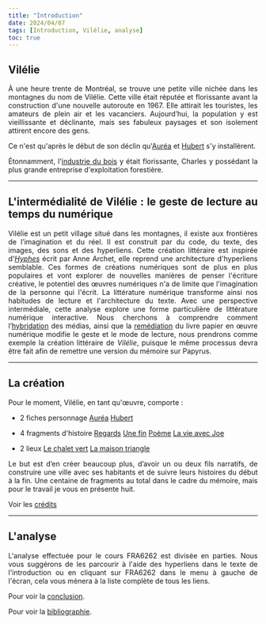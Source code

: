 ```yaml
---
title: "Introduction"
date: 2024/04/07
tags: [Introduction, Vilélie, analyse]
toc: true
---
```


## Vilélie

<DIV STYLE="text-align:justify">

À une heure trente de Montréal, se trouve une petite ville nichée dans les montagnes du nom de Vilélie. Cette ville était réputée et
florissante avant la construction d'une nouvelle autoroute en 1967. Elle attirait les touristes, les amateurs de plein air et les vacanciers. Aujourd’hui, la population y est vieillissante et déclinante, mais ses fabuleux paysages et son isolement attirent encore des gens. 

Ce n'est qu'après le début de son déclin qu'[Auréa](https://cgermain97.github.io/Feu-de-Foret/aur%C3%A9a/) et [Hubert](https://cgermain97.github.io/Feu-de-Foret/hubert/) s'y installèrent. 

Étonnamment, l'[industrie du bois](https://cgermain97.github.io/Feu-de-Foret/post5/) y était florissante, Charles y possédant la plus grande entreprise d'exploitation forestière.

---

## L'intermédialité de Vilélie  : le geste de lecture au temps du numérique

Vilélie est un petit village situé dans les montagnes, il existe aux frontières de l’imagination et du réel. Il est construit par du code, du texte, des images, des sons et des hyperliens. Cette création littéraire est inspirée d'[*Hyphes*](https://hyphes.net/index.php/Accueil) écrit par Anne Archet, elle reprend une architecture d'hyperliens semblable. Ces formes de créations numériques sont de plus en plus populaires et vont explorer de nouvelles manières de penser l'écriture créative, le potentiel des œuvres numériques n'a de limite que l'imagination de la personne qui l'écrit. La littérature numérique transforme ainsi nos habitudes de lecture et l'architecture du texte. Avec une perspective intermédiale, cette analyse explore une forme particulière de littérature numérique interactive. Nous cherchons à comprendre comment l’[hybridation](https://cgermain97.github.io/Feu-de-Foret/hypermedia/) des médias, ainsi que la [remédiation](https://cgermain97.github.io/Feu-de-Foret/remediation/) du livre papier en œuvre numérique modifie le geste et le mode de lecture, nous prendrons comme exemple la création littéraire de *Vilélie*, puisque le même processus devra être fait afin de remettre une version du mémoire sur Papyrus. 

---

## La création 

Pour le moment, Vilélie, en tant qu'œuvre, comporte :

- 2 fiches personnage
[Auréa](https://cgermain97.github.io/Feu-de-Foret/aur%C3%A9a/)
[Hubert](https://cgermain97.github.io/Feu-de-Foret/hubert/)

- 4 fragments d'histoire 
[Regards](https://cgermain97.github.io/Feu-de-Foret/post2/)
[Une fin](https://cgermain97.github.io/Feu-de-Foret/post3/)
[Poème](https://cgermain97.github.io/Feu-de-Foret/post4/)
[La vie avec Joe](https://cgermain97.github.io/Feu-de-Foret/post5/)

- 2 lieux 
[Le chalet vert](https://cgermain97.github.io/Feu-de-Foret/chalet/)
[La maison triangle](https://cgermain97.github.io/Feu-de-Foret/triangle/)

Le but est d’en créer beaucoup plus, d’avoir un ou deux fils narratifs, de construire une ville avec ses habitants et de suivre leurs histoires du début à la fin. Une centaine de fragments au total dans le cadre du mémoire, mais pour le travail je vous en présente huit.

Voir les [crédits](https://cgermain97.github.io/Feu-de-Foret/cr%C3%A9dits/)

---

## L'analyse

L'analyse effectuée pour le cours FRA6262 est divisée en parties. Nous vous suggérons de les parcourir à l'aide des hyperliens dans le texte de l'introduction ou en cliquant sur FRA6262 dans le menu à gauche de l'écran, cela vous mènera à la liste complète de tous les liens. 

Pour voir la [conclusion](https://cgermain97.github.io/Feu-de-Foret/conclusion/).

Pour voir la [bibliographie](https://cgermain97.github.io/Feu-de-Foret/biblio1/).

